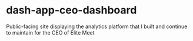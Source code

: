 # dash-app-ceo-dashboard
Public-facing site displaying the analytics platform that I built and continue to maintain for the CEO of Elite Meet
